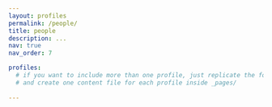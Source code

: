 ```yaml
---
layout: profiles
permalink: /people/
title: people
description: ...
nav: true
nav_order: 7

profiles:
  # if you want to include more than one profile, just replicate the following block
  # and create one content file for each profile inside _pages/
 
---
```

